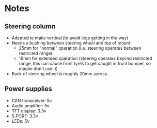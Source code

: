 # Notes

## Steering column

- Adapted to make vertical (to avoid legs getting in the way)
- Needs a bushing between steering wheel and top of mount
  - 25mm for "normal" operation (i.e. steering operates between restricted range)
  - 16mm for extended operation (steering operates beyond restricted range, this
    can cause front tyres to get caught in front bumper, so maybe don't use it)
- Back of steering wheel is roughly 20mm across

## Power supplies

- CAN transceiver: 5v
- Audio amplifier: 5v
- TFT display: 3.3v
- S.PORT: 3.3v
- LEDs: 5v

